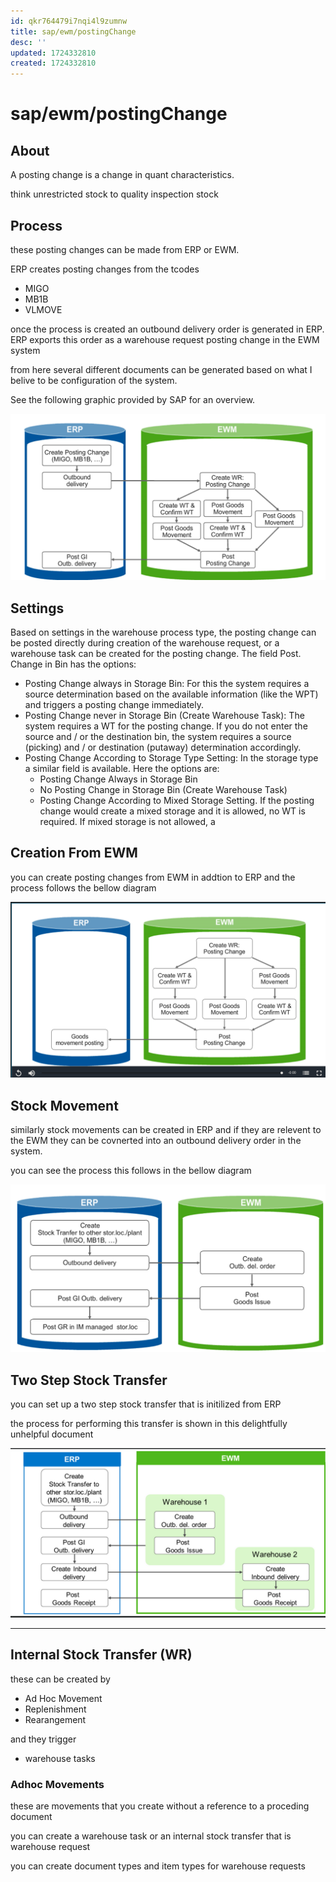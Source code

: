 ```yaml
---
id: qkr764479i7nqi4l9zumnw
title: sap/ewm/postingChange
desc: ''
updated: 1724332810
created: 1724332810
---
```

# sap/ewm/postingChange

## About

A posting change is a change in quant characteristics.

think unrestricted stock to quality inspection stock


## Process

these posting changes can be made from ERP or EWM.

ERP creates posting changes from the tcodes

- MIGO
- MB1B
- VLMOVE

once the process is created an outbound delivery order is
generated in ERP. ERP exports this order as a warehouse
request posting change in the EWM system

from here several different documents can be generated based
on what I belive to be configuration of the system.

See the following graphic provided by SAP for an overview.

![posting change overview](./assets/images/postingChangeDiagram.png)


## Settings

Based on settings in the warehouse process type, the posting change can be posted directly during creation of the warehouse request, or a warehouse task can be created for the posting change. The field Post. Change in Bin has the options:

- Posting Change always in Storage Bin:
For this the system requires a source determination based on the available information (like the WPT) and triggers a posting change immediately.
- Posting Change never in Storage Bin (Create Warehouse Task):
    The system requires a WT for the posting change. If you
    do not enter the source and / or the destination bin,
    the system requires a source (picking) and / or destination (putaway)
    determination accordingly.
- Posting Change According to Storage Type Setting: In the storage type a similar field is available. Here the options are:
    - Posting Change Always in Storage Bin
    - No Posting Change in Storage Bin (Create Warehouse Task)
    - Posting Change According to Mixed Storage Setting.
        If the posting change would create a mixed storage and
        it is allowed, no WT is required. If mixed storage is
        not allowed, a

## Creation From EWM

you can create posting changes from EWM in addtion to ERP and the process follows the bellow
diagram

![posting change EWM](./assets/images/postingChangeFromEWM.png)

## Stock Movement

similarly stock movements can be created in ERP and if they are relevent to the EWM they 
can be covnerted into an outbound delivery order in the system.

you can see the process this follows in the bellow diagram

![stock movement](./assets/images/stockMovement.png)

## Two Step Stock Transfer

you can set up a two step stock transfer that is initilized from ERP

the process for performing this transfer is shown in this delightfully unhelpful document

![twoStepStock](./assets/images/twoStepStockTransfer.png)

---

## Internal Stock Transfer (WR)

these can be created by

- Ad Hoc Movement
- Replenishment
- Rearangement

and they trigger

- warehouse tasks


### Adhoc Movements

these are movements that you create without a reference to a proceding document

you can create a warehouse task or an internal stock transfer that is warehouse
request

you can create document types and item types for warehouse requests



